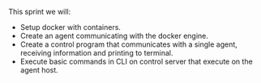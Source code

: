 This sprint we will:
- Setup docker with containers.
- Create an agent communicating with the docker engine.
- Create a control program that communicates with a single agent, receiving information and printing to terminal.
- Execute basic commands in CLI on control server that execute on the agent host.
